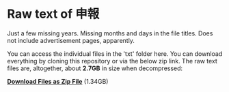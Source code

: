 # Raw text of 申報

Just a few missing years. 
Missing months and days in the file titles.
Does not include advertisement pages, apparently.

You can access the individual files in the 'txt' folder here. You can download everything by cloning this repository or via the below zip link. The raw text files are, altogether, about **2.7GB** in size when decompressed:

**[Download Files as Zip File](https://github.com/moss-on-stone/shenbao-txt/archive/refs/tags/shenbao-raw-text.zip)** (1.34GB)
